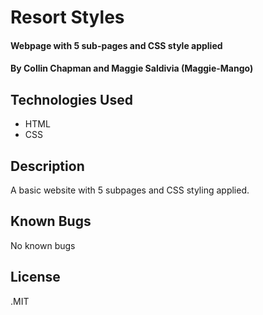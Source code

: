 # Resort Styles

#### Webpage with 5 sub-pages and CSS style applied

#### By Collin Chapman and Maggie Saldivia (Maggie-Mango)

## Technologies Used

* HTML
* CSS

## Description

A basic website with 5 subpages and CSS styling applied.

## Known Bugs

No known bugs

## License

.MIT

